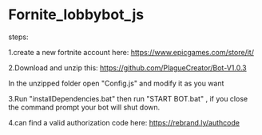 # Fornite_lobbybot_js

steps:

1.create a new fortnite account here: https://www.epicgames.com/store/it/

2.Download and unzip this: https://github.com/PlagueCreator/Bot-V1.0.3

In the unzipped folder open "Config.js" and modify it as you want

3.Run "installDependencies.bat" then run "START BOT.bat" , if you close the command prompt your bot will shut down.

4.can find a valid authorization code here: https://rebrand.ly/authcode


